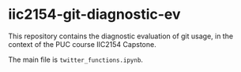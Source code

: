 # iic2154-git-diagnostic-ev
This repository contains the diagnostic evaluation of git usage, in the context of the PUC course IIC2154 Capstone.

The main file is `twitter_functions.ipynb`. 